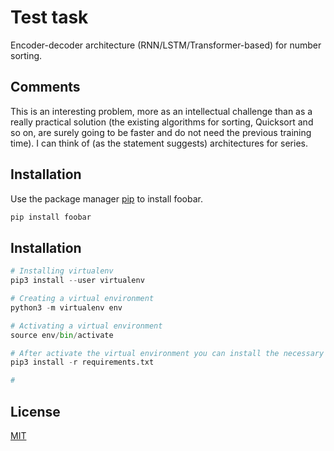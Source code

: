 # Test task

Encoder-decoder architecture (RNN/LSTM/Transformer-based) for number sorting.

## Comments
This is an interesting problem, more as an intellectual challenge than as a really practical solution (the existing algorithms for sorting, Quicksort and so on, are surely going to be faster and do not need the previous training time). I can think of (as the statement suggests) architectures for series.

## Installation

Use the package manager [pip](https://pip.pypa.io/en/stable/) to install foobar.

```bash
pip install foobar
```

## Installation

```python
# Installing virtualenv
pip3 install --user virtualenv

# Creating a virtual environment
python3 -m virtualenv env

# Activating a virtual environment
source env/bin/activate

# After activate the virtual environment you can install the necessary dependencies in your virtual env and use the notebook!
pip3 install -r requirements.txt

# 

```

## License
[MIT](https://choosealicense.com/licenses/mit/)